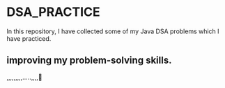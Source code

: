 # DSA_PRACTICE

In this repository, I have collected some of my Java DSA problems which I have practiced.


## improving my problem-solving skills.
,,,,,,,,,.....,,,,🙂
